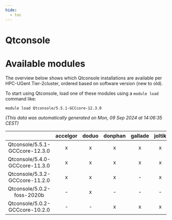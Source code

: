 ```yaml
---
hide:
  - toc
---
```


Qtconsole
=========

# Available modules


The overview below shows which Qtconsole installations are available per HPC-UGent Tier-2cluster, ordered based on software version (new to old).

To start using Qtconsole, load one of these modules using a `module load` command like:

```shell
module load Qtconsole/5.5.1-GCCcore-12.3.0
```

*(This data was automatically generated on Mon, 09 Sep 2024 at 14:06:35 CEST)*  

| |accelgor|doduo|donphan|gallade|joltik|shinx|skitty|
| :---: | :---: | :---: | :---: | :---: | :---: | :---: | :---: |
|Qtconsole/5.5.1-GCCcore-12.3.0|x|x|x|x|x|x|x|
|Qtconsole/5.4.0-GCCcore-11.3.0|x|x|x|x|x|-|x|
|Qtconsole/5.3.2-GCCcore-11.2.0|x|x|x|-|x|-|x|
|Qtconsole/5.0.2-foss-2020b|-|x|-|-|-|-|-|
|Qtconsole/5.0.2-GCCcore-10.2.0|-|-|x|x|x|-|x|
